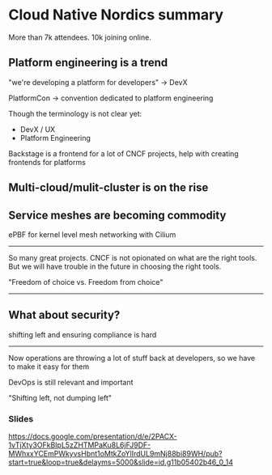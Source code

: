# Cloud Native Nordics summary

More than 7k attendees.
10k joining online.

## Platform engineering is a trend

"we're developing a platform for developers" -> DevX

PlatformCon -> convention dedicated to platform engineering

Though the terminology is not clear yet:

- DevX / UX
- Platform Engineering

Backstage is a frontend for a lot of CNCF projects, help with creating frontends for platforms

## Multi-cloud/mulit-cluster is on the rise

## Service meshes are becoming commodity

ePBF for kernel level mesh networking with Cilium

---

So many great projects.
CNCF is not opionated on what are the right tools.
But we will have trouble in the future in choosing the right tools.

"Freedom of choice vs. Freedom from choice"

---

## What about security?

shifting left and ensuring compliance is hard

---

Now operations are throwing a lot of stuff back at developers, so we have to make it easy for them

DevOps is still relevant and important

"Shifting left, not dumping left"

### Slides

https://docs.google.com/presentation/d/e/2PACX-1vTjXty3OFkBIpL5zZHTMPaKu8L6jFJ9DF-MWhxxYCEmPWkyvsHbnt1oMtkZoYlIrdUL9mNj88bi89WH/pub?start=true&loop=true&delayms=5000&slide=id.g11b05402b46_0_14
